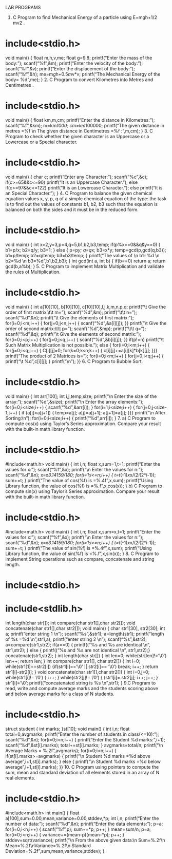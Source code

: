 LAB PROGRAMS
1. C Program to find Mechanical Energy of a particle
using E=mgh+1/2 mv2
.
# include<stdio.h>
void main()
{
float m,h,v,me;
float g=9.8;
printf(“Enter the mass of the body:”);
scanf(“%f”,&m);
printf(“Enter the velocity of the body:”);
scanf(“%f”,&v);
printf(“Enter the displacement of the body:”);
scanf(“%f”,&h);
me=m*g*h+0.5*m*v*v;
printf(“The Mechanical Energy of the body= %d”,me);
}
2. C Program to convert Kilometres into Metres and
Centimetres .
# include<stdio.h>
void main()
{
float km,m,cm;
printf(“Enter the distance in Kilometres:”);
scanf(“%f”,&km);
m=km*1000;
cm=km*100000;
printf(“The given distance in metres =%f \n The given
distance in Centimetres =%f :”,m,cm);
}
3. C Program to check whether the given character is
an Uppercase or a Lowercase or a Special character.
# include<stdio.h>
void main()
{
char c;
printf(“Enter any Character:”);
scanf(“%c”,&c);
if(c>=65&&c<=90)
printf(“It is an Uppercase Character.”);
else if(c>=97&&c<=122)
printf(“It is an Lowercase Character.”);
else
printf(“It is an Special Character.”);
}
4. C Program to balance the given chemical equation
values x, y, p, q of a simple chemical equation of the
type: the task is to find out the values of constants b1,
b2, b3 such that the equation is balanced on both the
sides and it must be in the reduced form.
# include<stdio.h>
void main()
{
int x=2,y=3,p=4,q=5,b1,b2,b3,temp;
if(p%x==0&&q&y==0)
{
b1=p/x;
b2=q/y;
b3=1;
}
else
{
p=p*y;
q=q*x;
b3=x*y;
temp=gcd(p,gcd(q,b3));
b1=p/temp;
b2=q/temp;
b3=b3/temp;
}
printf(“The values of \n b1=%d \n b2=%d \n
b3=%d”,b1,b2,b3);
}
int gcd(int a, int b)
{
if(b==0)
return a;
return gcd(b,a%b);
}
5. C Program to implement Matrix Multiplication and
validate the rules of Multiplication.
# include<stdio.h>
void main()
{
int a[10][10], b[10][10], c[10][10],I,j,k,m,n,p,q;
printf(“\t Give the order of first matrix:\t\t m=”);
scanf(“%d”,&m);
printf(“\t\t n=”);
scanf(“%d”,&n);
printf(“\t Give the elements of first matrix:”);
for(i=0;i<m;i++)
{
for(j=0;j<n;j++)
{
scanf(“%d”,&a[i][j]);
}}
printf(“\t Give the order of second matrix:\t\t p=”);
scanf(“%d”,&mp);
printf(“\t\t q=”);
scanf(“%d”,&q);
printf(“\t Give the elements of second matrix:”);
for(i=0;i<p;i++)
{
for(j=0;j<q;j++)
{
scanf(“%d”,&b[i][j]);
}}
if(p!=n)
printf(“\t Such Matrix Multiplication is not possible.”);
else
{
for(i=0;i<m;i++)
{
for(j=0;i<q;j++)
{
C[i][j]=0;
for(k=0;k<n;k++)
{
c[i][j]+=a[i][k]*b[k][j];
}}}
printf(“The product of 2 Matrices is=”);
for(i=0;i<m;i++)
{
for(j=0;i<q;j++)
{
printf(“\t %d”,c[i][j];
}
printf(“\n”);
}}
6. C Program to Bubble Sort.
# include<stdio.h>
void main()
{
Int arr[100];
int i,j,temp,size;
printf(“\n Enter the size of the array:”);
scanf(“%d”,&size);
printf(“\n Enter the array elements:”);
for(i=0;i<size;i++)
{
scanf(“%d”,&arr[i]);
}
for(i=1;i<size;i++)
{
for(j=0;j<size-1;j++)
{
if (a[j]<a[j+1])
{
temp=a[j];
a[j]=a[j+1];
a[j+1]=a{j];
}}}
printf(“\n After Sorting:\n”);
for(i=0;i<size;i++)
{
printf(“%d”,arr[i]);
}
7.
a) C Program to compute cos(x) using Taylor’s Series
approximation. Compare your result with the built-in
math library function.
# include<stdio.h>
#include<math.h>
void main()
{
int i,n;
float x,sum=1,t=1;
printf(“Enter the values for x:”);
scanf(“%f”,&x);
printf(“\n Enter the values for n:”);
scanf(“%d”,&n);
x=x*3.14159/180;
for(i=1;i<=n;i++)
{
t=t*(-1)*x*x/(2*i*(2*i-1));
sum+=t;
}
printf(“The value of cos(%f) is =%.4f”,x,sum);
printf(“Using Library function, the value of cos(%f) is
=%.f”,x,cos(x));
}
b) C Program to compute sin(x) using Taylor’s Series
approximation. Compare your result with the built-in
math library function.
# include<stdio.h>
#include<math.h>
void main()
{
int i,n;
float x,sum=x,t=1;
printf(“Enter the values for x:”);
scanf(“%f”,&x);
printf(“\n Enter the values for n:”);
scanf(“%d”,&n);
x=x*3.14159/180;
for(i=1;i<=n;i++)
{
t=t*(-1)*x*x/(2*i*(2*i-1));
sum+=t;
}
printf(“The value of sin(%f) is =%.4f”,x,sum);
printf(“Using Library function, the value of sin(%f) is
=%.f”,x,sin(x));
}
8. C Program to implement String operations such as
compare, concatenate and string length.
# include<stdio.h>
# include<stdlib.h>
int length(char str[]);
int compare(char str1[],char str2[]);
void concatenate(char str1[],char str2[]);
void main()
{
char str1[30], str2[30];
int a;
printf(“enter string 1 \n”);
scanf(“%s”,&str1);
a=length(str1);
printf(“length of %s =%d \n”,str1,a);
printf(“enter string 2 \n”);
scanf(“%s”,&str2);
a=compare(str1,str2);
if(a==0)
{
printf((“%s and %s are identical \n”, str1,str2);
}
else
{
printf((“%s and %s are not identical \n”, str1,str2);}
concatenate(str1,str2);
}
int length(char str[])
{
int len=0;
while(str[len]!=’\0’)
len++;
return len;
}
int compare(char str1[], char str2[])
{
int i=0;
while(str1[1]==str2[i])
{if(str1[i]==’\0’ || str2[i]== ’\0’)
break;
i++;
}
return str1[i]-str2[i];
}
void concatenate(char str1[],char str2[])
{
int i=0,j=0;
while(str1[i]!= ’/0’)
{
i++;
}
while(str2[j]!= ’/0’)
{
(str1[i]= str2[j];
i++;
j++;
}
str1[i]=’\0’;
printf((“concatenated string is %s \n”,str1);
}
9.C Program to read, write and compute average
marks and the students scoring above and below
average marks for a class of N students.
# include<stdio.h>
struct student
{
int marks;
}st[10];
void main()
{
int i,n;
float total=0,avgmarks;
printf(“Enter the number of students in class(<=10):”);
scanf(“%d”,&n);
for(i=0;i<n;i++)
{
printf(“Enter the Student %d marks:”,i+1);
scanf(“%d”,&st[i].marks);
total+=st[i].marks;
}
avgmarks=total/n;
printf(“\n Average Marks = %.2f”,avgmarks);
for(i=0;i<n;i++)
{
if(st[i].marks>=avgmarks)
{
printf(“\n Student %d marks =%d above
average”,i+1,st[i].marks);
}
else
{
printf(“\n Student %d marks =%d below
average”,i+1,st[i].marks);
}}
10. C Program using pointers to compute the sum,
mean and standard deviation of all elements stored in
an array of N real elements.
# include<stdio.h>
#include<math.h>
int main()
{
float a[100],sum=0.00,mean,variance=0.00,stddev,*p;
int i,n;
printf(“Enter the number of data:”);
scanf(“%d”,&n);
printf(“Enter the data elements:”);
p=a;
for(i=0;i<n;i++)
{
scanf(“%f”,p);
sum+=*p;
p++;
}
mean=sum/n;
p=a;
for(i=0;i<n;i++)
{
variance+=(mean-p)(mean-*p);
p++;
}
stddev=sqrt(variance);
printf(“\n From the above given data:\n Sum=%.2f\n
Mean=%.2f\nVariance=%.2f\n Standard
Deviation=%.2f”,sum,mean,variance,stddev);
}


